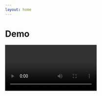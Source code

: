 ```yaml
---
layout: home
---
```


# Demo

<video controls>
  <source src="https://www.dropbox.com/scl/fi/xj51p6fm99ajjbje7ipsk/demo.mp4?rlkey=ncjf35ss0gjbhguruvniea0ay&st=k5w3z76j&raw=1" type="video/mp4">
  Dein Browser unterstützt dieses Video-Format nicht.
</video>
